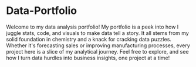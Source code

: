 # Data-Portfolio

Welcome to my data analysis portfolio! My portfolio is a peek into how I juggle stats, code, and visuals to make data tell a story. It all stems from my solid foundation in chemistry and a knack for cracking data puzzles. Whether it's forecasting sales or improving manufacturing processes, every project here is a slice of my analytical journey. Feel free to explore, and see how I turn data hurdles into business insights, one project at a time!
